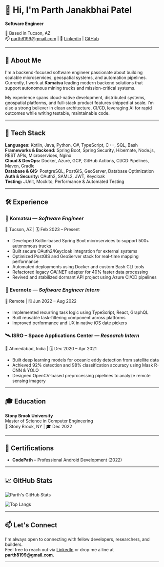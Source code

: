 # 👋 Hi, I'm Parth Janakbhai Patel

**Software Engineer**

📍 Based in Tucson, AZ  
📫 parth8199@gmail.com |
🔗 [LinkedIn](https://www.linkedin.com/in/parthjpatel99/) | [GitHub](https://github.com/parthjpatel99)

---

## 💼 About Me

I'm a backend-focused software engineer passionate about building scalable microservices, geospatial systems, and automation pipelines. Currently, I work at **Komatsu** leading modern backend solutions that support autonomous mining trucks and mission-critical systems.

My experience spans cloud-native development, distributed systems, geospatial platforms, and full-stack product features shipped at scale. I’m also a strong believer in clean architecture, CI/CD, leveraging AI for rapid outcomes while writing testable, maintainable code.

---

## 🚀 Tech Stack

**Languages:** Kotlin, Java, Python, C#, TypeScript, C++, SQL, Bash  
**Frameworks & Backend:** Spring Boot, Spring Security, Hibernate, Node.js, REST APIs, Microservices, Nginx  
**Cloud & DevOps:** Docker, Azure, GCP, GitHub Actions, CI/CD Pipelines, Maven, Gradle  
**Database & GIS:** PostgreSQL, PostGIS, GeoServer, Database Optimization  
**Auth & Security:** OAuth2, SAML2, JWT, Keycloak  
**Testing:** JUnit, Mockito, Performance & Automated Testing

---

## 🛠️ Experience

### 🏢 **Komatsu** — *Software Engineer*  
📍 Tucson, AZ | 🗓️ Feb 2023 – Present  
- Developed Kotlin-based Spring Boot microservices to support 500+ autonomous trucks  
- Built secure OAuth2/Keycloak integration for external systems  
- Optimized PostGIS and GeoServer stack for real-time mapping performance  
- Automated deployments using Docker and custom Bash CLI tools  
- Refactored legacy C#/.NET adapter for 40% faster data processing  
- Revived and stabilized dormant API project using Azure CI/CD pipelines  

### 📝 **Evernote** — *Software Engineer Intern*  
📍 Remote | 🗓️ Jun 2022 – Aug 2022  
- Implemented recurring task logic using TypeScript, React, GraphQL  
- Built reusable task-filtering component across platforms  
- Improved performance and UX in native iOS date pickers  

### 🛰️ **ISRO – Space Applications Center** — *Research Intern*  
📍 Ahmedabad, India | 🗓️ Dec 2020 – Apr 2021  
- Built deep learning models for oceanic eddy detection from satellite data  
- Achieved 92% detection and 98% classification accuracy using Mask R-CNN & YOLO  
- Designed OpenCV-based preprocessing pipelines to analyze remote sensing imagery  

---

## 🎓 Education

**Stony Brook University**  
Master of Science in Computer Engineering  
📍 Stony Brook, NY | 🎓 Dec 2022

---

## 📜 Certifications

- **CodePath** – Professional Android Development (2022)

---

## 📈 GitHub Stats

![Parth's GitHub Stats](https://github-readme-stats.vercel.app/api?username=parthjpatel99&show_icons=true&theme=github_dark&hide=stars&count_private=true)

![Top Langs](https://github-readme-stats.vercel.app/api/top-langs/?username=parthjpatel99&layout=compact&theme=github_dark)

---

## 📫 Let's Connect

I'm always open to connecting with fellow developers, researchers, and builders.  
Feel free to reach out via [LinkedIn](https://www.linkedin.com/in/parthjpatel99/) or drop me a line at **parth8199@gmail.com**.

---
